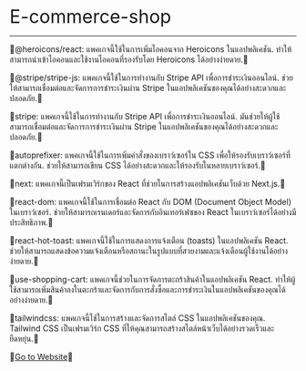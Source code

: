 <span style="font-size: 32px;">E-commerce-shop</span>
<hr />

🍒@heroicons/react: แพคเกจนี้ใช้ในการเพิ่มไอคอนจาก Heroicons ในแอปพลิเคชัน. ทำให้สามารถนำเข้าไอคอนและใช้งานไอคอนที่รองรับโดย Heroicons ได้อย่างง่ายดาย.🍒

🍒@stripe/stripe-js: แพคเกจนี้ใช้ในการทำงานกับ Stripe API เพื่อการชำระเงินออนไลน์. ช่วยให้สามารถเชื่อมต่อและจัดการการชำระเงินผ่าน Stripe ในแอปพลิเคชันของคุณได้อย่างสะดวกและปลอดภัย.🍒

🍒stripe: แพคเกจนี้ใช้ในการทำงานกับ Stripe API เพื่อการชำระเงินออนไลน์. มันช่วยให้ผู้ใช้สามารถเชื่อมต่อและจัดการการชำระเงินผ่าน Stripe ในแอปพลิเคชันของคุณได้อย่างสะดวกและปลอดภัย.🍒

🍒autoprefixer: แพคเกจนี้ใช้ในการเพิ่มคำสั่งของเบราว์เซอร์ใน CSS เพื่อให้รองรับเบราว์เซอร์ที่แตกต่างกัน. ช่วยให้สามารถเขียน CSS ได้อย่างสะดวกและให้รองรับในหลายเบราว์เซอร์.🍒

🍒next: แพคเกจนี้เป็นเฟรมเวิร์กของ React ที่ช่วยในการสร้างแอปพลิเคชันเว็บด้วย Next.js.🍒

🍒react-dom: แพคเกจนี้ใช้ในการเชื่อมต่อ React กับ DOM (Document Object Model) ในเบราว์เซอร์. ช่วยให้สามารถเรนเดอร์และจัดการกับอินเทอร์เฟซของ React ในเบราว์เซอร์ได้อย่างมีประสิทธิภาพ.🍒

🍒react-hot-toast: แพคเกจนี้ใช้ในการแสดงการแจ้งเตือน (toasts) ในแอปพลิเคชัน React. ช่วยให้สามารถแสดงข้อความแจ้งเตือนหรือสถานะในรูปแบบที่สวยงามและแจ้งเตือนผู้ใช้งานได้อย่างง่ายดาย.🍒

🍒use-shopping-cart: แพคเกจนี้ช่วยในการจัดการตะกร้าสินค้าในแอปพลิเคชัน React. ทำให้ผู้ใช้สามารถเพิ่มสินค้าลงในตะกร้าและจัดการกับการสั่งซื้อและการชำระเงินในแอปพลิเคชันของคุณได้อย่างง่ายดาย.🍒

🍒tailwindcss: แพคเกจนี้ใช้ในการสร้างและจัดการสไตล์ CSS ในแอปพลิเคชันของคุณ. Tailwind CSS เป็นเฟรมเวิร์ก CSS ที่ให้คุณสามารถสร้างสไตล์หน้าเว็บได้อย่างรวดเร็วและยืดหยุ่น.🍒

🍒[Go to Website](e-commerce-shop-livid.vercel.app)🍒




